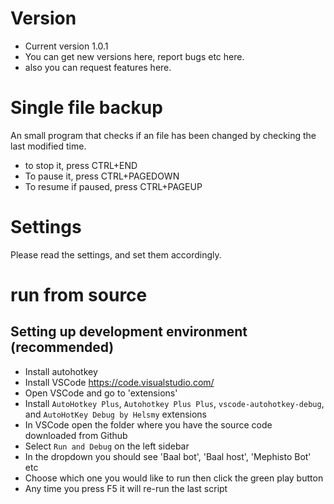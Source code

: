 # Version
- Current version 1.0.1
- You can get new versions here, report bugs etc here. 
- also you can request features here.

# Single file backup
 An small program that checks if an file has been changed by checking the last modified time.
 - to stop it, press CTRL+END
 - To pause it, press CTRL+PAGEDOWN
 - To resume if paused, press CTRL+PAGEUP

# Settings
Please read the settings, and set them accordingly.

# run from source

## Setting up development environment (recommended)

- Install autohotkey
- Install VSCode <https://code.visualstudio.com/>
- Open VSCode and go to 'extensions'
- Install `AutoHotkey Plus`, `Autohotkey Plus Plus`, `vscode-autohotkey-debug`, and `AutoHotKey Debug by Helsmy` extensions
- In VSCode open the folder where you have the source code downloaded from Github
- Select `Run and Debug` on the left sidebar
- In the dropdown you should see 'Baal bot', 'Baal host', 'Mephisto Bot' etc
- Choose which one you would like to run then click the green play button
- Any time you press F5 it will re-run the last script

